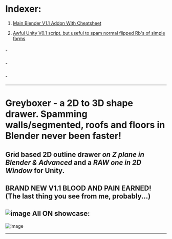 # Indexer:
1. [Main Blender V1.1 Addon With Cheatsheet](Greyboxer-2D-To-3D-Shape-Drawer/Blender)

2. [Awful Unity V0.1 script, but useful to spam normal flipped Rb's of simple forms](Greyboxer-2D-To-3D-Shape-Drawer/Unity)

##### -
##### -
#### -
-----------------------------------------------------------------------------------------------------------------

# Greyboxer - a 2D to 3D shape drawer. Spamming walls/segmented, roofs and floors in Blender never been faster!
Grid based 2D outline drawer *on Z plane in Blender & Advanced* and a *RAW one in 2D Window* for Unity.
-
BRAND NEW V1.1 BLOOD AND PAIN EARNED! (The last thing you see from me, probably...)
-
![image](https://github.com/user-attachments/assets/0b0fbc81-dfde-4367-9007-dc91b547109d)
All ON showcase:
-
![image](https://github.com/user-attachments/assets/046d93fc-2a9c-4614-a013-ca3da6d457c0)

------------------------------------------------------------------------------------------------------------------

